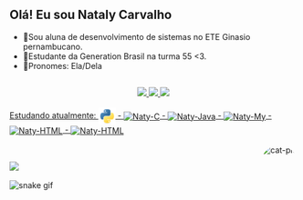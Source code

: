 ## Olá! Eu sou Nataly Carvalho

- 🌼Sou aluna de desenvolvimento de sistemas no ETE Ginasio pernambucano.
- 🌼Estudante da Generation Brasil na turma 55 <3.
- 🌼Pronomes: Ela/Dela
##
<div align="center">
  <a href="(https://github.com/Nataly-Carvalho/)">
  <img height="140em" src="https://github-readme-stats.vercel.app/api?username=Nataly-Carvalho&show_icons=true&theme=onedark&hide_border=true&dahide_border=true&dainclude_all_commits=true&count_private=true"/>
 <img height= "140cm" src="http://github-readme-streak-stats.herokuapp.com?user=Nataly-Carvalho&theme=onedark&hide_border=true&date_format=n%2Fj%5B%2FY%5D&locale=pt-br"/>
 
  <img height="140em" src="https://github-readme-stats.vercel.app/api/top-langs/?username=Nataly-Carvalho&layout=compact&langs_count=7&theme=onedark&hide_border=true"/>
</div>
  
  </div>
<div style="display: inline_block"><br>
  Estudando atualmente:
  <img align="center" alt="Naty-Python" height="30" width="30" src="https://raw.githubusercontent.com/devicons/devicon/master/icons/python/python-original.svg">
  -
  <img align="center" alt="Naty-C" height="30" width="30" <img src="https://cdn.jsdelivr.net/gh/devicons/devicon/icons/c/c-original.svg" />
  -
   <img align="center" alt="Naty-Java" height="30" width="30" <img src="https://cdn.jsdelivr.net/gh/devicons/devicon/icons/java/java-original.svg" />
  -
   <img align="center" alt="Naty-My" height="30" width="30"<img src="https://cdn.jsdelivr.net/gh/devicons/devicon/icons/css3/css3-original.svg" />
  -
  <img align="center" alt="Naty-HTML" height="30" width="30"<img src="https://cdn.jsdelivr.net/gh/devicons/devicon/icons/html5/html5-original.svg" />
  -
  <img align="center" alt="Naty-HTML" height="30" width="30"<img src="https://cdn.jsdelivr.net/gh/devicons/devicon/icons/javascript/javascript-original.svg" />
  <br>
  <br>
  <img align="right" alt="cat-pic" height="150" style="border-radius:50px;" src="https://miro.medium.com/max/960/1*9GJWUvET3it_2XPX9CAUXw.gif">



</div>

##
<div> 
  
  <a href="https://www.linkedin.com/in/nataly-carvalho-6767bb222/" target="_blank"><img src="https://img.shields.io/badge/-LinkedIn-%230077B5?style=for-the-badge&logo=linkedin&logoColor=white" target="_blank"></a> 
  
![snake gif](https://github.com/Nataly-Carvalho/Nataly-Carvalho/blob/output/github-contribution-grid-snake.svg)

</div>
